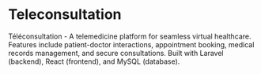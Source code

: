 # Teleconsultation
Téléconsultation - A telemedicine platform for seamless virtual healthcare. Features include patient-doctor interactions, appointment booking, medical records management, and secure consultations. Built with Laravel (backend), React (frontend), and MySQL (database).
